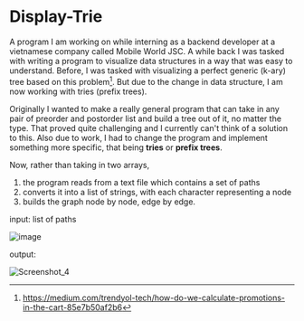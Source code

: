 # Display-Trie
A program I am working on while interning as a backend developer at a vietnamese company called Mobile World JSC. A while back I was tasked with writing a program to visualize data structures in a way that was easy to understand. Before, I was tasked with visualizing a perfect generic (k-ary) tree based on this problem[^1]. But due to the change in data structure, I am now working with tries (prefix trees). 

Originally I wanted to make a really general program that can take in any pair of preorder and postorder list and build a tree out of it, no matter the type. That proved quite challenging and I currently can't think of a solution to this. Also due to work, I had to change the program and implement something more specific, that being **tries** or **prefix trees**. 

Now, rather than taking in two arrays, 
1. the program reads from a text file which contains a set of paths
2. converts it into a list of strings, with each character representing a node
3. builds the graph node by node, edge by edge.

input: list of paths

![image](https://github.com/Ternt/Display-Tree/assets/45267060/eaebb8a5-88b5-4a62-a860-79ad78972cf7)

output:

![Screenshot_4](https://github.com/Ternt/Display-Tree/assets/45267060/f5485b56-205f-4a09-a001-50650973aa15)

[^1]: https://medium.com/trendyol-tech/how-do-we-calculate-promotions-in-the-cart-85e7b50af2b6
